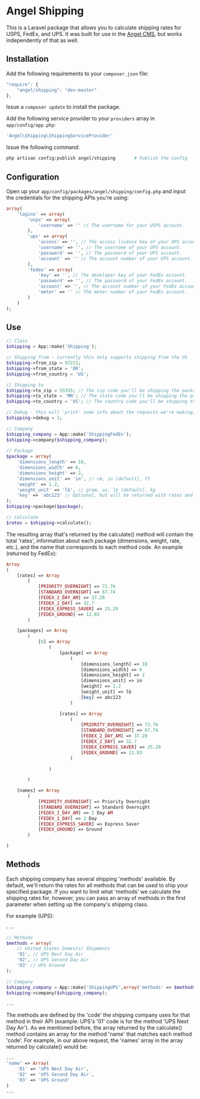 Angel Shipping
==============
This is a Laravel package that allows you to calculate shipping rates for USPS, FedEx, and UPS.  It was built for use in the [Angel CMS](https://github.com/JVMartin/angel), but works independently of that as well.

Installation
------------
Add the following requirements to your `composer.json` file:
```javascript
"require": {
	"angel/shipping": "dev-master"
},
```

Issue a `composer update` to install the package.

Add the following service provider to your `providers` array in `app/config/app.php`:
```php
'Angel\Shipping\ShippingServiceProvider'
```

Issue the following command:
```bash
php artisan config:publish angel/shipping       # Publish the config
```

Configuration
------------
Open up your `app/config/packages/angel/shipping/config.php` and input the credentials for the shipping APIs you're using:
```php
array(
	'logins' => array(
		'usps' => array(
			'username' => '' // The username for your USPS account.
		),
		'ups' => array(
			'access' => '', // The access license key of your UPS account.
			'username' => '', // The username of your UPS account.
			'password' => '', // The password of your UPS account.
			'account' => '' // The account number of your UPS account.
		),
		'fedex' => array(
			'key' => '', // The developer key of your FedEx account.
			'password' => '', // The password of your FedEx account.
			'account' => '', // The account number of your FedEx account.
			'meter' => '' // The meter number of your FedEx account.
		)
	)
);
```

Use
------------

```php
// Class
$shipping = App::make('Shipping');

// Shipping from - currently this only supports shipping from the US
$shipping->from_zip = 97211;
$shipping->from_state = 'OR';
$shipping->from_country = 'US';

// Shipping to
$shipping->to_zip = 55355; // The zip code you'll be shipping the package to (international zip codes allowed)
$shipping->to_state = 'MN'; // The state code you'll be shipping the package to (international states allowed)
$shipping->to_country = 'US'; // The country code you'll be shipping the package to (international zip codes allowed)

// Debug - this will 'print' some info about the requests we're making, use it for debugging purposes
$shipping->debug = 1;

// Company
$shipping_company = App::make('ShippingFedEx');
$shipping->company($shipping_company);
	
// Package
$package = array(
	'dimensions_length' => 10,
	'dimensions_width' => 6,
	'dimensions_height' => 2,
	'dimensions_unit' => 'in', // cm, in [default], ft
	'weight' => 1.2,
	'weight_unit' => 'lb', // gram, oz, lb [default], kg
	'key' => 'abc123' // Optional, but will be returned with rates and may be useful for you to differentiate between multiple packages
);
$shipping->package($package);

// Calculate
$rates = $shipping->calculate();
```

The resulting array that's returned by the calculate() method will contain the total 'rates', information about each package (dimensions, weight, rate, etc.), and the name that corresponds to each method code. An example (returned by FedEx):

```php
Array
(
    [rates] => Array
        (
            [PRIORITY_OVERNIGHT] => 72.76
            [STANDARD_OVERNIGHT] => 67.74
            [FEDEX_2_DAY_AM] => 37.28
            [FEDEX_2_DAY] => 32.7
            [FEDEX_EXPRESS_SAVER] => 25.29
            [FEDEX_GROUND] => 12.03
        )

    [packages] => Array
        (
            [0] => Array
                (
                    [package] => Array
                        (
                            [dimensions_length] => 10
                            [dimensions_width] => 6
                            [dimensions_height] => 2
                            [dimensions_unit] => in
                            [weight] => 1.2
                            [weight_unit] => lb
                            [key] => abc123
                        )

                    [rates] => Array
                        (
                            [PRIORITY_OVERNIGHT] => 72.76
                            [STANDARD_OVERNIGHT] => 67.74
                            [FEDEX_2_DAY_AM] => 37.28
                            [FEDEX_2_DAY] => 32.7
                            [FEDEX_EXPRESS_SAVER] => 25.29
                            [FEDEX_GROUND] => 12.03
                        )

                )

        )

    [names] => Array
        (
            [PRIORITY_OVERNIGHT] => Priority Overnight
            [STANDARD_OVERNIGHT] => Standard Overnight
            [FEDEX_2_DAY_AM] => 2 Day AM
            [FEDEX_2_DAY] => 2 Day
            [FEDEX_EXPRESS_SAVER] => Express Saver
            [FEDEX_GROUND] => Ground
        )

)
```

Methods
------------

Each shipping company has several shipping 'methods' available.  By default, we'll return the rates for all methods that can be used to ship your specified package. If you want to limit what 'methods' we calculate the shipping rates for, however, you can pass an array of methods in the first parameter when setting up the company's shipping class.

For example (UPS):

```php
...

// Methods
$methods = array(
	// United States Domestic Shipments
	'01', // UPS Next Day Air
	'02', // UPS Second Day Air
	'03' // UPS Ground
);

// Company
$shipping_company = App::make('ShippingUPS',array('methods' => $methods));
$shipping->company($shipping_company);

...
```

The methods are defined by the 'code' the shipping company uses for that method in their API (example: UPS's '01' code is for the method 'UPS Next Day Air'). As we mentioned before, the array returned by the calculate() method contains an array for the method 'name' that matches each method 'code'.  For example, in our above request, the 'names' array in the array returned by calculate() would be:

```php
...
'name' => Array(
	'01' => 'UPS Next Day Air',
	'02' => 'UPS Second Day Air',
	'03' => 'UPS Ground'
)
...
```